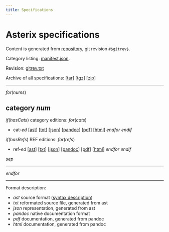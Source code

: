 ```yaml
---
title: Specifications
---
```


# Asterix specifications

Content is generated from [repository](https://github.com/zoranbosnjak/asterix-specs),
git revision `#$gitrev$`.

Category listing: [manifest.json](/manifest.json).

Revision: [gitrev.txt](/gitrev.txt)

Archive of all specifications:
    [[tar](/specs.tar)]
    [[tgz](/specs.tgz)]
    [[zip](/specs.zip)]

---

$for(nums)$
## category $num$

$if(hasCats)$
category editions:
$for(cats)$
* cat-$ed$
    [[ast](/specs/cat$n$/cats/cat$ed$/definition.ast)]
    [[txt](/specs/cat$n$/cats/cat$ed$/definition.txt)]
    [[json](/specs/cat$n$/cats/cat$ed$/definition.json)]
    [[pandoc](/specs/cat$n$/cats/cat$ed$/definition.pandoc.native)]
    [[pdf](/specs/cat$n$/cats/cat$ed$/definition.pdf)]
    [[html](/specs/cat$n$/cats/cat$ed$/definition.html)]
$endfor$
$endif$

$if(hasRefs)$
REF editions:
$for(refs)$
* ref-$ed$
    [[ast](/specs/cat$n$/refs/ref$ed$/definition.ast)]
    [[txt](/specs/cat$n$/refs/ref$ed$/definition.txt)]
    [[json](/specs/cat$n$/refs/ref$ed$/definition.json)]
    [[pandoc](/specs/cat$n$/refs/ref$ed$/definition.pandoc.native)]
    [[pdf](/specs/cat$n$/refs/ref$ed$/definition.pdf)]
    [[html](/specs/cat$n$/refs/ref$ed$/definition.html)]
$endfor$
$endif$

$sep$

---

$endfor$

---

Format description:

* *ast* source format  ([syntax description](/syntax.html))
* *txt* reformated source file, generated from ast
* *json* representation, generated from ast
* *pandoc* native documentation format
* *pdf* documentation, generated from pandoc
* *html* documentation, generated from pandoc
